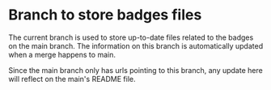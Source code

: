 # Branch to store badges files

The current branch is used to store up-to-date files related to the badges on the main branch.
The information on this branch is automatically updated when a merge happens to main.

Since the main branch only has urls pointing to this branch, any update here will reflect on the main's README file.
